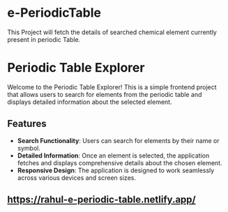 # e-PeriodicTable
This Project will fetch the details of searched  chemical  element currently present in periodic Table.
# Periodic Table Explorer

Welcome to the Periodic Table Explorer! This is a simple frontend project that allows users to search for elements from the periodic table and displays detailed information about the selected element.

## Features

- **Search Functionality**: Users can search for elements by their name or symbol.
- **Detailed Information**: Once an element is selected, the application fetches and displays comprehensive details about the chosen element.
- **Responsive Design**: The application is designed to work seamlessly across various devices and screen sizes.

## https://rahul-e-periodic-table.netlify.app/
